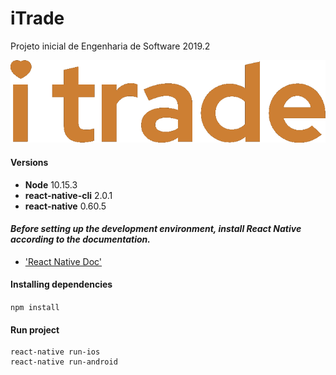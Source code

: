# iTrade

Projeto inicial de Engenharia de Software 2019.2

![itrade logo](https://raw.githubusercontent.com/kazuhirodk/itrade/master/src/components/images/itrade-logo.png)

#### Versions
- **Node** 10.15.3
- **react-native-cli** 2.0.1
- **react-native** 0.60.5

#### *Before setting up the development environment, install React Native according to the documentation.*
- ['React Native Doc'](https://facebook.github.io/react-native/docs/getting-started)

#### Installing dependencies
`npm install`

#### Run project
```
react-native run-ios
react-native run-android
```
